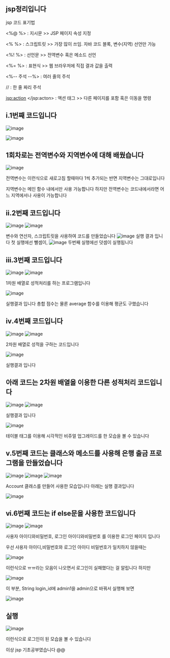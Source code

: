 ## jsp정리입니다

jsp 코드 표기법

<%@	%> : 지시문 >> JSP 페이지 속성 지정

<%	%> : 스크립트릿 >> 가장 많이 쓰임. 자바 코드 블록, 변수(지역) 선언만 가능

<%!	%> : 선언문 >> 전역변수 혹은 메소드 선언

<%=	%> : 표현식 >> 웹 브라우저에 직접 결과 값을 출력

<%-- 주석 --%> : 여러 줄의 주석

// : 한 줄 짜리 주석

<jsp:action>	</jsp:acton> : 액션 태그 >> 다른 페이지를 포함 혹은 이동을 명령

## ⅰ.1번째 코드입니다


![image](https://user-images.githubusercontent.com/97486300/170396073-bb8bf447-b383-4438-a9d9-73ee4842cd16.png)

![image](https://user-images.githubusercontent.com/97486300/170395953-244cd3f2-9ab4-4cec-a842-87f271a2723c.png)
  
##  1회차로는 전역변수와 지역변수에 대해 배웠습니다
  
  ![image](https://user-images.githubusercontent.com/97486300/170396166-30f7035e-b214-4412-8fdd-10c1acf8feea.png)
  
  전역변수는 이런식으로 새로고침 할때마다 1씩 추가되는 반면 지역변수는 그대로입니다
  
  지역변수는 메인 함수 내에서만 사용 가능합니다 하지만 전역변수는 코드내에서라면 어느 지역에서나 사용이 가능합니다
  
  
 ## ⅱ.2번째 코드입니다
  
  ![image](https://user-images.githubusercontent.com/97486300/170396765-bce05d06-3eca-4605-b1ce-fcdbbe1366b6.png)
  ![image](https://user-images.githubusercontent.com/97486300/170396819-168db7e5-a900-4913-8398-9b8ea576ae86.png)
  
  변수와 연산자, 스크립트릿을 사용하여 코드를 만들었습니다
  ![image](https://user-images.githubusercontent.com/97486300/170397058-c21c4627-b369-45c9-9bfe-f3212690b13c.png)
  실행 결과 입니다 첫 실행에선 뺄셈이,
  ![image](https://user-images.githubusercontent.com/97486300/170397153-82f83ca0-0765-4015-bf6f-3a97aefdeec6.png)
  두번째 실행에선 덧셈이 실행됩니다
  
  
 ## ⅲ.3번째 코드입니다
  ![image](https://user-images.githubusercontent.com/97486300/170397562-8e486673-566e-40b3-95c7-67cb9329fba4.png)
  ![image](https://user-images.githubusercontent.com/97486300/170397613-8a6a29af-b375-4cc4-aafe-1350663b625e.png)
  
  1차원 배열로 성적처리를 하는 프로그램입니다
  
  ![image](https://user-images.githubusercontent.com/97486300/170397811-38a6d090-9c75-425c-ac0c-79bd9f2b0ff2.png)
  
  실행결과 입니다 총합 점수는 물론 average 함수를 이용해 평균도 구했습니다
  
##  ⅳ.4번째 코드입니다
  ![image](https://user-images.githubusercontent.com/97486300/170397981-041452ce-1b79-4cb4-9c3f-e1b01d26abcf.png)
  ![image](https://user-images.githubusercontent.com/97486300/170398110-c6021754-b5e1-42d2-a7c8-a71c5bf58e2d.png)
  
  2차원 배열로 성적을 구하는 코드입니다
  
  ![image](https://user-images.githubusercontent.com/97486300/170398230-cafd83ad-0a3e-42e3-be01-41841b49aaee.png)
  
  실행결과 입니다
  
##  아래 코드는 2차원 배열을 이용한 다른 성적처리 코드입니다
  ![image](https://user-images.githubusercontent.com/97486300/170398560-f541394f-7c7b-4161-86a8-68e7e2a0bd2c.png)
  ![image](https://user-images.githubusercontent.com/97486300/170398657-ca351de8-10af-4896-9638-554387c5b319.png)
  
  실행결과 입니다
  
  ![image](https://user-images.githubusercontent.com/97486300/170398729-7470db67-8e8a-4618-83c2-08976ee18007.png)
 
 테이블 태그를 이용해 시각적인 비쥬얼 업그레이드를 한 모습을 볼 수 있습니다

## ⅴ.5번째 코드는 클래스와 메소드를 사용해 은행 출금 프로그램을 만들었습니다


 ![image](https://user-images.githubusercontent.com/97486300/170398900-dcd25128-ff57-4e48-979a-1132d6fac3d0.png)
 ![image](https://user-images.githubusercontent.com/97486300/170399075-8bc4855a-fdf1-47a1-aac0-5af087d079fc.png)
 ![image](https://user-images.githubusercontent.com/97486300/170399119-1a46db2a-41d6-41a9-b0fd-2a7bbc1d7e32.png)
 
 Account 클래스를 만들어 사용한 모습입니다 
 아래는 실행 결과입니다
 
 ![image](https://user-images.githubusercontent.com/97486300/170399313-61fce3dd-0c14-45ed-8799-4bc60f8d1cda.png)
 
## ⅵ.6번째 코드는 if else문을 사용한 코드입니다

![image](https://user-images.githubusercontent.com/97486300/170400832-3daae075-d28a-4108-8833-cb28d609251b.png)
![image](https://user-images.githubusercontent.com/97486300/170400910-d6ba85b9-ae7c-460d-8dd3-467314eaae4a.png)

사용자 아이디와비밀번호, 로그인 아이디와비밀번호 를 이용한 로그인 페이지 입니다 

우선 사용자 아이디,비밀번호와 로그인 아이디 비밀번호가 일치하지 않을때는 

![image](https://user-images.githubusercontent.com/97486300/170401117-46fdd117-ca12-4faf-9102-c1e96e27741d.png)

이런식으로 ㅠㅠ라는 모음이 나오면서 로그인이 실패했다는 걸 알립니다 하지만

![image](https://user-images.githubusercontent.com/97486300/170401234-9f732fcf-302b-4460-8940-420a38300b31.png)

이 부분, String login_id에 admin1을 admin으로 바꿔서 실행해 보면

![image](https://user-images.githubusercontent.com/97486300/170401324-716c0644-4831-468f-a460-1e0480a16a4d.png)

## 실행

![image](https://user-images.githubusercontent.com/97486300/170401407-f5d92f8d-c927-4c2b-9f1b-5d9f16bcb2f4.png)

이런식으로 로그인이 된 모습을 볼 수 있습니다

이상 jsp 기초공부였습니다 @@
